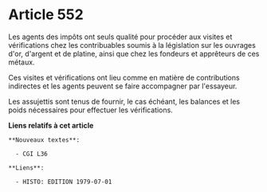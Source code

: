 # Article 552

Les agents des impôts ont seuls qualité pour procéder aux visites et vérifications chez les contribuables soumis à la
législation sur les ouvrages d'or, d'argent et de platine, ainsi que chez les fondeurs et apprêteurs de ces métaux.

Ces visites et vérifications ont lieu comme en matière de contributions indirectes et les agents peuvent se faire accompagner
par l'essayeur.

Les assujettis sont tenus de fournir, le cas échéant, les balances et les poids nécessaires pour effectuer les vérifications.

**Liens relatifs à cet article**

	**Nouveaux textes**:

	  - CGI L36

	**Liens**:

	  - HISTO: EDITION 1979-07-01
